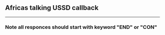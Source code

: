 ## Africas talking USSD callback

---

### Note all responces should start with keyword "END" or "CON"
